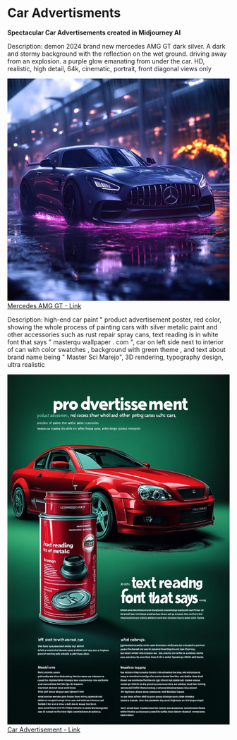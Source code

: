 # Car Advertisments
**Spectacular Car Advertisements created in Midjourney AI**

Description:
demon 2024 brand new mercedes AMG GT dark silver. A dark and stormy background with the reflection on the wet ground. driving away from an explosion. a purple glow emanating from under the car. HD, realistic, high detail, 64k, cinematic, portrait, front diagonal views only

![Mercedes AMG GT](./0-1-1-mercedes-AMG.jpg)
[Mercedes AMG GT - Link](https://www.midjourney.com/jobs/d6fc33eb-ba53-4a56-a45e-bc6451a360ba?index=0)

Description: 
high-end car paint " product advertisement poster, red color, showing the whole process of painting cars with silver metalic paint and other accessories such as rust repair spray cans, text reading is in white font that says " masterqu wallpaper . com ", car on left side next to interior of can with color swatches , background with green theme , and text about brand name being " Master Sci Marejo", 3D rendering, typography design, ultra realistic

![Car Advertisment](./0-car-advertisment.jpg)
[Car Advertisement - Link](https://www.midjourney.com/jobs/82cb6e28-578b-4770-98a0-238c8da2c913?index=0)
